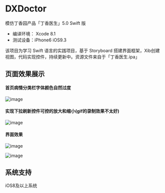 # DXDoctor

模仿丁香园产品「丁香医生」5.0 Swift 版

- 编译环境： Xcode 8.1
- 测试设备：iPhone6 iOS9.3

该项目为学习 Swift 语言的实践项目，基于 Storyboard 搭建界面框架，Xib创建视图，代码实现控件，持续更新中。资源文件来自于「丁香医生.ipa」

## 页面效果展示

#### 首页病情分类栏字体颜色自然过度
 
![image](https://github.com/iostalks/DXDoctor/blob/master/ImageSource/2016-05-17_move.gif)


#### 实现下拉刷新控件可控的放大和缩小(gif的录制效果不太好)
 
![image](https://github.com/iostalks/DXDoctor/blob/master/ImageSource/2016-05-17_pullDown.gif)


#### 界面效果

![image](https://github.com/iostalks/DXDoctor/blob/master/ImageSource/searchPage.png)


![image](https://github.com/iostalks/DXDoctor/blob/master/ImageSource/MessagePage.png)


## 系统支持
iOS8及以上系统

